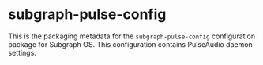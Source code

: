 # subgraph-pulse-config

This is the packaging metadata for the `subgraph-pulse-config` configuration
package for Subgraph OS. This configuration contains PulseAudio daemon 
settings.

